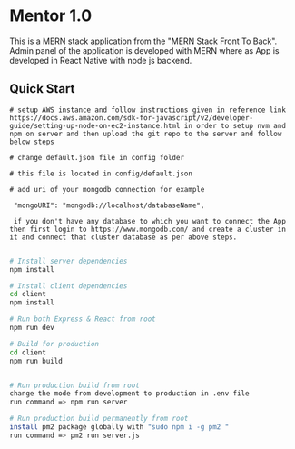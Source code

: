 # Mentor 1.0

This is a MERN stack application from the "MERN Stack Front To Back".
Admin panel of the application is developed with MERN where as App is developed in React Native with node js backend.

## Quick Start

```
# setup AWS instance and follow instructions given in reference link https://docs.aws.amazon.com/sdk-for-javascript/v2/developer-guide/setting-up-node-on-ec2-instance.html in order to setup nvm and npm on server and then upload the git repo to the server and follow below steps

# change default.json file in config folder

# this file is located in config/default.json

# add uri of your mongodb connection for example

 "mongoURI": "mongodb://localhost/databaseName",

 if you don't have any database to which you want to connect the App then first login to https://www.mongodb.com/ and create a cluster in it and connect that cluster database as per above steps.
 
```



```bash
# Install server dependencies
npm install

# Install client dependencies
cd client
npm install

# Run both Express & React from root
npm run dev

# Build for production
cd client
npm run build


# Run production build from root
change the mode from development to production in .env file
run command => npm run server

# Run production build permanently from root
install pm2 package globally with "sudo npm i -g pm2 "
run command => pm2 run server.js



```

